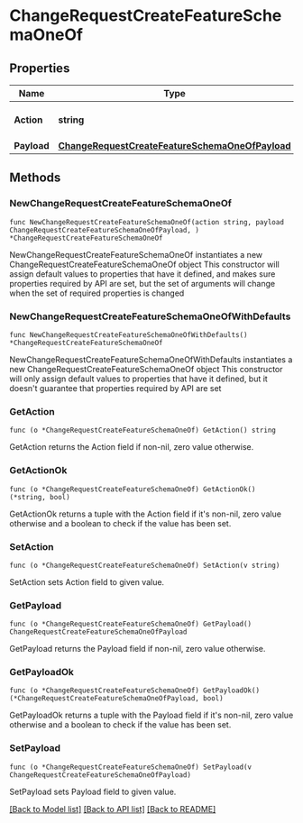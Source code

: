 # ChangeRequestCreateFeatureSchemaOneOf

## Properties

Name | Type | Description | Notes
------------ | ------------- | ------------- | -------------
**Action** | **string** | The name of this action. | 
**Payload** | [**ChangeRequestCreateFeatureSchemaOneOfPayload**](ChangeRequestCreateFeatureSchemaOneOfPayload.md) |  | 

## Methods

### NewChangeRequestCreateFeatureSchemaOneOf

`func NewChangeRequestCreateFeatureSchemaOneOf(action string, payload ChangeRequestCreateFeatureSchemaOneOfPayload, ) *ChangeRequestCreateFeatureSchemaOneOf`

NewChangeRequestCreateFeatureSchemaOneOf instantiates a new ChangeRequestCreateFeatureSchemaOneOf object
This constructor will assign default values to properties that have it defined,
and makes sure properties required by API are set, but the set of arguments
will change when the set of required properties is changed

### NewChangeRequestCreateFeatureSchemaOneOfWithDefaults

`func NewChangeRequestCreateFeatureSchemaOneOfWithDefaults() *ChangeRequestCreateFeatureSchemaOneOf`

NewChangeRequestCreateFeatureSchemaOneOfWithDefaults instantiates a new ChangeRequestCreateFeatureSchemaOneOf object
This constructor will only assign default values to properties that have it defined,
but it doesn't guarantee that properties required by API are set

### GetAction

`func (o *ChangeRequestCreateFeatureSchemaOneOf) GetAction() string`

GetAction returns the Action field if non-nil, zero value otherwise.

### GetActionOk

`func (o *ChangeRequestCreateFeatureSchemaOneOf) GetActionOk() (*string, bool)`

GetActionOk returns a tuple with the Action field if it's non-nil, zero value otherwise
and a boolean to check if the value has been set.

### SetAction

`func (o *ChangeRequestCreateFeatureSchemaOneOf) SetAction(v string)`

SetAction sets Action field to given value.


### GetPayload

`func (o *ChangeRequestCreateFeatureSchemaOneOf) GetPayload() ChangeRequestCreateFeatureSchemaOneOfPayload`

GetPayload returns the Payload field if non-nil, zero value otherwise.

### GetPayloadOk

`func (o *ChangeRequestCreateFeatureSchemaOneOf) GetPayloadOk() (*ChangeRequestCreateFeatureSchemaOneOfPayload, bool)`

GetPayloadOk returns a tuple with the Payload field if it's non-nil, zero value otherwise
and a boolean to check if the value has been set.

### SetPayload

`func (o *ChangeRequestCreateFeatureSchemaOneOf) SetPayload(v ChangeRequestCreateFeatureSchemaOneOfPayload)`

SetPayload sets Payload field to given value.



[[Back to Model list]](../README.md#documentation-for-models) [[Back to API list]](../README.md#documentation-for-api-endpoints) [[Back to README]](../README.md)


